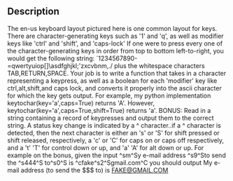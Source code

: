 ## Description

The en-us keyboard layout pictured here is one common layout for keys. There are character-generating keys such as '1' and 'q', as well as modifier keys like 'ctrl' and 'shift', and 'caps-lock'
If one were to press every one of the character-generating keys in order from top to bottom left-to-right, you would get the following string:
`1234567890-=qwertyuiop[]\asdfghjkl;'zxcvbnm,./
plus the whitespace characters TAB,RETURN,SPACE.
Your job is to write a function that takes in a character representing a keypress, as well as a boolean for each 'modifier' key like ctrl,alt,shift,and caps lock, and converts it properly into the ascii character for which the key gets output.
For example, my python implementation keytochar(key='a',caps=True) returns 'A'. However, keytochar(key='a',caps=True,shift=True) returns 'a'.
BONUS: Read in a string containing a record of keypresses and output them to the correct string. A status key change is indicated by a ^ character..if a ^ character is detected, then the next character is either an 's' or 'S' for shift pressed or shift released, respectively, a 'c' or 'C' for caps on or caps off respectively, and a 't' 'T' for control down or up, and 'a' 'A' for alt down or up.
For example on the bonus, given the input
^sm^Sy e-mail address ^s9^Sto send the ^s444^S to^s0^S is ^cfake^s2^Sgmail.com^C
you should output
My e-mail address (to send the $$$ to) is FAKE@GMAIL.COM